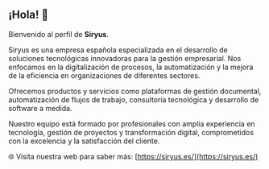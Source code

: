## ¡Hola! 👋

Bienvenido al perfil de **Siryus**.

Siryus es una empresa española especializada en el desarrollo de soluciones tecnológicas innovadoras para la gestión empresarial. Nos enfocamos en la digitalización de procesos, la automatización y la mejora de la eficiencia en organizaciones de diferentes sectores.

Ofrecemos productos y servicios como plataformas de gestión documental, automatización de flujos de trabajo, consultoría tecnológica y desarrollo de software a medida.

Nuestro equipo está formado por profesionales con amplia experiencia en tecnología, gestión de proyectos y transformación digital, comprometidos con la excelencia y la satisfacción del cliente.

🌐 Visita nuestra web para saber más: [https://siryus.es/](https://siryus.es/)

<!--

**Here are some ideas to get you started:**

🙋‍♀️ A short introduction - what is your organization all about?
🌈 Contribution guidelines - how can the community get involved?
👩‍💻 Useful resources - where can the community find your docs? Is there anything else the community should know?
🍿 Fun facts - what does your team eat for breakfast?
🧙 Remember, you can do mighty things with the power of [Markdown](https://docs.github.com/github/writing-on-github/getting-started-with-writing-and-formatting-on-github/basic-writing-and-formatting-syntax)
-->
